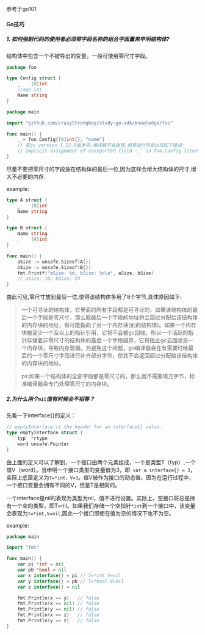参考于go101
#### Go技巧

##### 1. 如何强制代码的使用者必须带字段名称的组合字面量来申明结构体?

结构体中包含一个不被导出的变量，一般可使用零尺寸字段。

```go
package foo

type Config struct {
	_    [0]int
	//age int
	Name string
}
```

```go
package main

import "github.com/crazyStrongboy/study-go-sdk/knowledge/foo"

func main() {
	_ = foo.Config{[0]int{}, "name"}
	// 在go version 1.12.6版本中,编译器不会报错,但是运行时会出现如下错误:
	// implicit assignment of unexported field '_' in foo.Config literal
}
```

尽量不要把零尺寸的字段放在结构体的最后一位,因为这样会增大结构体的尺寸,增大不必要的内存.

example:

```go
type A struct {
	_    [0]int
	Name string
}

type B struct {
	Name string
	_    [0]int
}

func main() {
	aSize := unsafe.Sizeof(A{})
	bSize := unsafe.Sizeof(B{})
	fmt.Printf("aSize: %d; bSize: %d\n", aSize, bSize)
	// aSize: 16; bSize: 24
}
```

由此可见,零尺寸放到最后一位,使得该结构体多用了8个字节,具体原因如下:

> 一个可寻址的结构体，它里面的所有字段都是可寻址的，如果该结构体的最后一个字段是零尺寸，那么取最后一个字段的地址将会超过分配给该结构体的内存块的地址，有可能指向了另一个内存块(别的结构体)。如果一个内存块被至少一个及以上的指针引用，它将不会被gc回收。所以一个活跃的指针存储着非零尺寸的结构体的最后一个字段越界，它将阻止gc去回收另一个内存块，导致内存泄漏。为避免这个问题，go编译器会在有需要时给最后的一个零尺寸字段进行补齐部分字节，使其不会返回超过分配给该结构体的内存块的地址。

> ps:如果一个结构体的全部字段都是零尺寸的，那么就不需要填充字节，标准编译器会专门处理零尺寸的内存块。



##### 2.为什么两个`nil`值有时候会不相等？

先看一下interface{}的定义：

```go
// emptyInterface is the header for an interface{} value.
type emptyInterface struct {
	typ  *rtype
	word unsafe.Pointer
}
```

由上面的定义可以了解到，一个接口由两个元素组成，一个是类型T（typ）,一个值V（word）。当申明一个接口类型的变量值为3，即``` var a interface{} = 3```，实际上底层定义为```T=*int，V=3```。值V被作为接口的动态值，因为在运行过程中，一个接口变量会拥有不同的V，但是T是相同的。

一个interface是nil的表现为类型为nil，值不进行设置。实际上，空接口将总是持有一个空的类型，即T=nil。如果我们存储一个空指针```*int```到一个接口中，该变量会表现为```T=*int,V=nil```,因此一个接口即使在值为空的情况下也不为空。



example:

```go
package main

import "fmt"

func main() {
	var pi *int = nil
	var pb *bool = nil
	var x interface{} = pi // T=*int V=nil
	var y interface{} = pb // T=*bool V=nil
	var z interface{} = nil

	fmt.Println(x == y)   // false
	fmt.Println(x == nil) // false
	fmt.Println(y == nil) // false
	fmt.Println(x == z)   // false
	fmt.Println(y == z)   // false
}
```

